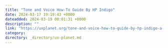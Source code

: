 ```yaml
---
title: "Tone and Voice How-To Guide By HP Indigo"
date: 2024-03-17 19:19:43 +0000
dateadded: 2024-03-19 00:01:31 +0000
description: ""
link: "https://uxplanet.org/tone-and-voice-how-to-guide-by-hp-indigo-a-blueprint-for-developing-a-bulletproof-b66dae4d0c65?source=rss----819cc2aaeee0---4"
category:
directory: _directory/ux-planet.md
---
```

